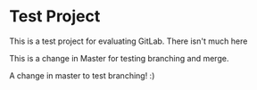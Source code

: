 # Test Project

This is a test project for evaluating GitLab. There isn't much here

This is a change in Master for testing branching and merge.

A change in master to test branching! :)
